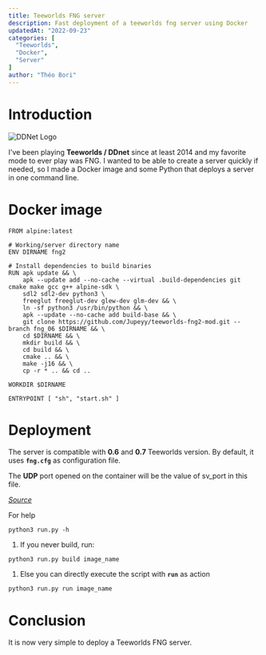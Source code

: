 ```yaml
---
title: Teeworlds FNG server
description: Fast deployment of a teeworlds fng server using Docker
updatedAt: "2022-09-23"
categories: [
  "Teeworlds",
  "Docker",
  "Server"
]
author: "Théo Bori"
---
```


# Introduction

![DDNet Logo](/ddnet_logo.png)

I've been playing **Teeworlds / DDnet** since at least 2014 and my favorite mode to ever play was FNG. I wanted to be able to create a server quickly if needed, so I made a Docker image and some Python that deploys a server in one command line.

# Docker image

```docker
FROM alpine:latest

# Working/server directory name
ENV DIRNAME fng2

# Install dependencies to build binaries
RUN apk update && \
	apk --update add --no-cache --virtual .build-dependencies git cmake make gcc g++ alpine-sdk \
	sdl2 sdl2-dev python3 \
    freeglut freeglut-dev glew-dev glm-dev && \
    ln -sf python3 /usr/bin/python && \
	apk --update --no-cache add build-base && \
    git clone https://github.com/Jupeyy/teeworlds-fng2-mod.git --branch fng_06 $DIRNAME && \
    cd $DIRNAME && \
    mkdir build && \
    cd build && \
    cmake .. && \
    make -j16 && \
    cp -r * .. && cd ..

WORKDIR $DIRNAME

ENTRYPOINT [ "sh", "start.sh" ]
```

# Deployment

The server is compatible with **0.6** and **0.7** Teeworlds version.
By default, it uses **`fng.cfg`** as configuration file.

The **UDP** port opened on the container will be the value of sv_port in this file.

*[Source](https://github.com/theobori/teeworlds-fng2-docker)*

For help
```
python3 run.py -h
```

1. If you never build, run:
```
python3 run.py build image_name
```
1. Else you can directly execute the script with **`run`** as action
```
python3 run.py run image_name
```

# Conclusion
It is now very simple to deploy a Teeworlds FNG server.
